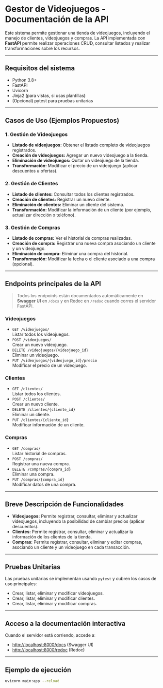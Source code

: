 # Gestor de Videojuegos - Documentación de la API

Este sistema permite gestionar una tienda de videojuegos, incluyendo el manejo de clientes, videojuegos y compras. La API implementada con **FastAPI** permite realizar operaciones CRUD, consultar listados y realizar transformaciones sobre los recursos.

---

## **Requisitos del sistema**

- Python 3.8+
- FastAPI
- Uvicorn
- Jinja2 (para vistas, si usas plantillas)
- (Opcional) pytest para pruebas unitarias

---

## **Casos de Uso (Ejemplos Propuestos)**

### 1. **Gestión de Videojuegos**
- **Listado de videojuegos:** Obtener el listado completo de videojuegos registrados.
- **Creación de videojuegos:** Agregar un nuevo videojuego a la tienda.
- **Eliminación de videojuegos:** Quitar un videojuego de la tienda.
- **Transformación:** Modificar el precio de un videojuego (aplicar descuentos u ofertas).

### 2. **Gestión de Clientes**
- **Listado de clientes:** Consultar todos los clientes registrados.
- **Creación de clientes:** Registrar un nuevo cliente.
- **Eliminación de clientes:** Eliminar un cliente del sistema.
- **Transformación:** Modificar la información de un cliente (por ejemplo, actualizar dirección o teléfono).

### 3. **Gestión de Compras**
- **Listado de compras:** Ver el historial de compras realizadas.
- **Creación de compra:** Registrar una nueva compra asociando un cliente y un videojuego.
- **Eliminación de compra:** Eliminar una compra del historial.
- **Transformación:** Modificar la fecha o el cliente asociado a una compra (opcional).

---

## **Endpoints principales de la API**

> Todos los endpoints están documentados automáticamente en **Swagger UI** en `/docs` y en Redoc en `/redoc` cuando corres el servidor FastAPI.

### **Videojuegos**
- `GET /videojuegos/`  
  Listar todos los videojuegos.
- `POST /videojuegos/`  
  Crear un nuevo videojuego.
- `DELETE /videojuegos/{videojuego_id}`  
  Eliminar un videojuego.
- `PUT /videojuegos/{videojuego_id}/precio`  
  Modificar el precio de un videojuego.

### **Clientes**
- `GET /clientes/`  
  Listar todos los clientes.
- `POST /clientes/`  
  Crear un nuevo cliente.
- `DELETE /clientes/{cliente_id}`  
  Eliminar un cliente.
- `PUT /clientes/{cliente_id}`  
  Modificar información de un cliente.

### **Compras**
- `GET /compras/`  
  Listar historial de compras.
- `POST /compras/`  
  Registrar una nueva compra.
- `DELETE /compras/{compra_id}`  
  Eliminar una compra.
- `PUT /compras/{compra_id}`  
  Modificar datos de una compra.

---

## **Breve Descripción de Funcionalidades**

- **Videojuegos:** Permite registrar, consultar, eliminar y actualizar videojuegos, incluyendo la posibilidad de cambiar precios (aplicar descuentos).
- **Clientes:** Permite registrar, consultar, eliminar y actualizar la información de los clientes de la tienda.
- **Compras:** Permite registrar, consultar, eliminar y editar compras, asociando un cliente y un videojuego en cada transacción.

---

## **Pruebas Unitarias**

Las pruebas unitarias se implementan usando `pytest` y cubren los casos de uso principales:
- Crear, listar, eliminar y modificar videojuegos.
- Crear, listar, eliminar y modificar clientes.
- Crear, listar, eliminar y modificar compras.

---

## **Acceso a la documentación interactiva**

Cuando el servidor está corriendo, accede a:
- [http://localhost:8000/docs](http://localhost:8000/docs) (Swagger UI)
- [http://localhost:8000/redoc](http://localhost:8000/redoc) (Redoc)

---

## **Ejemplo de ejecución**

```bash
uvicorn main:app --reload
